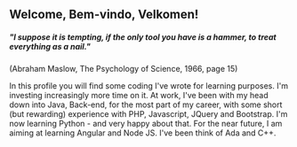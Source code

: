 ## Welcome, Bem-vindo, Velkomen!

<h5> "I suppose it is tempting, if the only tool you have is a hammer, to treat everything as a nail." </h5> 
(Abraham Maslow, The Psychology of Science, 1966, page 15)

In this profile you will find some coding I've wrote for learning purposes. I'm investing increasingly more time on it. At work, I've been with my head down into Java, Back-end, for the most part of my career, with some short (but rewarding) experience with PHP, Javascript, JQuery and Bootstrap. I'm now learning Python - and very happy about that. For the near future, I am aiming at learning Angular and Node JS. I've been think of Ada and C++.

<!--
**farlonsouto/farlonsouto** is a ✨ _special_ ✨ repository because its `README.md` (this file) appears on your GitHub profile.
-->
